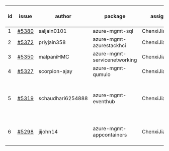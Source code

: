 | id | issue | author | package | assignee | bot advice | created date of issue | target release date | date from target |
| ------ | ------ | ------ | ------ | ------ | ------ | ------ | ------ | :-----: |
| 1 | [#5380](https://github.com/Azure/sdk-release-request/issues/5380) | saljain0101 | azure-mgmt-sql | ChenxiJiang333 |  | 07-26 | 08-22 |  |
| 2 | [#5372](https://github.com/Azure/sdk-release-request/issues/5372) | priyjain358 | azure-mgmt-azurestackhci | ChenxiJiang333 |  | 07-24 | 08-22 |  |
| 3 | [#5350](https://github.com/Azure/sdk-release-request/issues/5350) | malpaniHMC | azure-mgmt-servicenetworking | ChenxiJiang333 | HoldOn. | 07-18 | 08-23 |  |
| 4 | [#5327](https://github.com/Azure/sdk-release-request/issues/5327) | scorpion-ajay | azure-mgmt-qumulo | ChenxiJiang333 |  | 07-09 | 07-31 |  |
| 5 | [#5319](https://github.com/Azure/sdk-release-request/issues/5319) | schaudhari6254888 | azure-mgmt-eventhub | ChenxiJiang333 | new comment. close to release date. HoldOn. | 07-05 | 07-24 | -2 |
| 6 | [#5298](https://github.com/Azure/sdk-release-request/issues/5298) | jijohn14 | azure-mgmt-appcontainers | ChenxiJiang333 | close to release date. HoldOn. | 06-25 | 07-26 | 0 |
